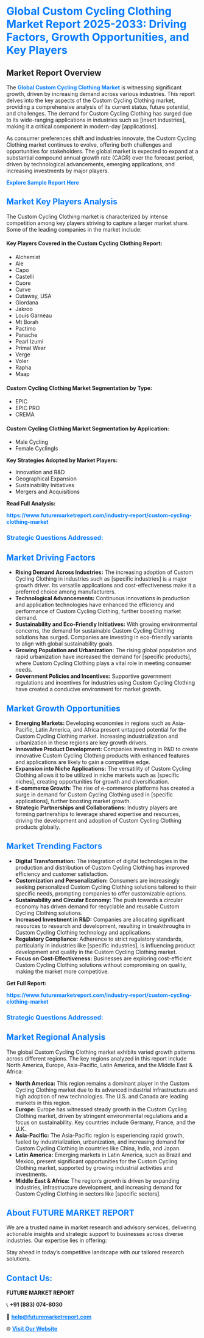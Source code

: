 <h1 style="color: #007BFF;">Global Custom Cycling Clothing Market Report 2025-2033: Driving Factors, Growth Opportunities, and Key Players</h1>

<section id="overview">
<h2>Market Report Overview</h2>
<p>The <a href="https://www.futuremarketreport.com/industry-report/custom-cycling-clothing-market" style="color: #007BFF; text-decoration: none;"><strong>Global Custom Cycling Clothing Market</strong></a> is witnessing significant growth, driven by increasing demand across various industries. This report delves into the key aspects of the Custom Cycling Clothing market, providing a comprehensive analysis of its current status, future potential, and challenges. The demand for Custom Cycling Clothing has surged due to its wide-ranging applications in industries such as [insert industries], making it a critical component in modern-day [applications].</p>
<p>As consumer preferences shift and industries innovate, the Custom Cycling Clothing market continues to evolve, offering both challenges and opportunities for stakeholders. The global market is expected to expand at a substantial compound annual growth rate (CAGR) over the forecast period, driven by technological advancements, emerging applications, and increasing investments by major players.</p>
</section>

<section id="overview">
<p><a href="https://www.futuremarketreport.com/request-sample/reportId=104386" style="color: #007BFF; text-decoration: none;"><strong>Explore Sample Report Here</strong></a></p>
</section>

<section id="key-players">
<h2 style="color: #007BFF;">Market Key Players Analysis</h2>
<p>The Custom Cycling Clothing market is characterized by intense competition among key players striving to capture a larger market share. Some of the leading companies in the market include:</p>
<h4>Key Players Covered in the Custom Cycling Clothing Report:</h4>
<ul><li>Alchemist</li><li>Ale</li><li>Capo</li><li>Castelli</li><li>Cuore</li><li>Curve</li><li>Cutaway, USA</li><li>Giordana</li><li>Jakroo</li><li>Louis Garneau</li><li>Mt Borah</li><li>Pactimo</li><li>Panache</li><li>Pearl Izumi</li><li>Primal Wear</li><li>Verge</li><li>Voler</li><li>Rapha</li><li>Maap</li></ul>
<h4>Custom Cycling Clothing Market Segmentation by Type:</h4>
<ul><li>EPIC</li><li>EPIC PRO</li><li>CREMA</li></ul>

<h4>Custom Cycling Clothing Market Segmentation by Application:</h4>
<ul><li>Male Cycling</li><li>Female Cyclingls</li></ul>
<p><strong>Key Strategies Adopted by Market Players:</strong></p>
<ul>
<li>Innovation and R&D</li>
<li>Geographical Expansion</li>
<li>Sustainability Initiatives</li>
<li>Mergers and Acquisitions</li>
</ul>
</section>

<section>
<p><strong>Read Full Analysis: </strong></p><a href="https://www.futuremarketreport.com/industry-report/custom-cycling-clothing-market" style="color: #007BFF; text-decoration: none;"><strong>https://www.futuremarketreport.com/industry-report/custom-cycling-clothing-market</strong></a>
<h3 style="color: #007BFF;">Strategic Questions Addressed:</h3>
</section>

<section id="driving-factors">
<h2 style="color: #007BFF;">Market Driving Factors</h2>
<ul>
<li><strong>Rising Demand Across Industries:</strong> The increasing adoption of Custom Cycling Clothing in industries such as [specific industries] is a major growth driver. Its versatile applications and cost-effectiveness make it a preferred choice among manufacturers.</li>
<li><strong>Technological Advancements:</strong> Continuous innovations in production and application technologies have enhanced the efficiency and performance of Custom Cycling Clothing, further boosting market demand.</li>
<li><strong>Sustainability and Eco-Friendly Initiatives:</strong> With growing environmental concerns, the demand for sustainable Custom Cycling Clothing solutions has surged. Companies are investing in eco-friendly variants to align with global sustainability goals.</li>
<li><strong>Growing Population and Urbanization:</strong> The rising global population and rapid urbanization have increased the demand for [specific products], where Custom Cycling Clothing plays a vital role in meeting consumer needs.</li>
<li><strong>Government Policies and Incentives:</strong> Supportive government regulations and incentives for industries using Custom Cycling Clothing have created a conducive environment for market growth.</li>
</ul>
</section>

<section id="growth-opportunities">
<h2 style="color: #007BFF;">Market Growth Opportunities</h2>
<ul>
<li><strong>Emerging Markets:</strong> Developing economies in regions such as Asia-Pacific, Latin America, and Africa present untapped potential for the Custom Cycling Clothing market. Increasing industrialization and urbanization in these regions are key growth drivers.</li>
<li><strong>Innovative Product Development:</strong> Companies investing in R&D to create innovative Custom Cycling Clothing products with enhanced features and applications are likely to gain a competitive edge.</li>
<li><strong>Expansion into Niche Applications:</strong> The versatility of Custom Cycling Clothing allows it to be utilized in niche markets such as [specific niches], creating opportunities for growth and diversification.</li>
<li><strong>E-commerce Growth:</strong> The rise of e-commerce platforms has created a surge in demand for Custom Cycling Clothing used in [specific applications], further boosting market growth.</li>
<li><strong>Strategic Partnerships and Collaborations:</strong> Industry players are forming partnerships to leverage shared expertise and resources, driving the development and adoption of Custom Cycling Clothing products globally.</li>
</ul>
</section>

<section id="trending-factors">
<h2 style="color: #007BFF;">Market Trending Factors</h2>
<ul>
<li><strong>Digital Transformation:</strong> The integration of digital technologies in the production and distribution of Custom Cycling Clothing has improved efficiency and customer satisfaction.</li>
<li><strong>Customization and Personalization:</strong> Consumers are increasingly seeking personalized Custom Cycling Clothing solutions tailored to their specific needs, prompting companies to offer customizable options.</li>
<li><strong>Sustainability and Circular Economy:</strong> The push towards a circular economy has driven demand for recyclable and reusable Custom Cycling Clothing solutions.</li>
<li><strong>Increased Investment in R&D:</strong> Companies are allocating significant resources to research and development, resulting in breakthroughs in Custom Cycling Clothing technology and applications.</li>
<li><strong>Regulatory Compliance:</strong> Adherence to strict regulatory standards, particularly in industries like [specific industries], is influencing product development and quality in the Custom Cycling Clothing market.</li>
<li><strong>Focus on Cost-Effectiveness:</strong> Businesses are exploring cost-efficient Custom Cycling Clothing solutions without compromising on quality, making the market more competitive.</li>
</ul>
</section>

<section>
<p><strong>Get Full Report: </strong></p><a href="https://www.futuremarketreport.com/industry-report/custom-cycling-clothing-market" style="color: #007BFF; text-decoration: none;"><strong>https://www.futuremarketreport.com/industry-report/custom-cycling-clothing-market</strong></a>
<h3 style="color: #007BFF;">Strategic Questions Addressed:</h3>
</section>


<section id="regional-analysis">
<h2 style="color: #007BFF;">Market Regional Analysis</h2>
<p>The global Custom Cycling Clothing market exhibits varied growth patterns across different regions. The key regions analyzed in this report include North America, Europe, Asia-Pacific, Latin America, and the Middle East & Africa:</p>
<ul>
<li><strong>North America:</strong> This region remains a dominant player in the Custom Cycling Clothing market due to its advanced industrial infrastructure and high adoption of new technologies. The U.S. and Canada are leading markets in this region.</li>
<li><strong>Europe:</strong> Europe has witnessed steady growth in the Custom Cycling Clothing market, driven by stringent environmental regulations and a focus on sustainability. Key countries include Germany, France, and the U.K.</li>
<li><strong>Asia-Pacific:</strong> The Asia-Pacific region is experiencing rapid growth, fueled by industrialization, urbanization, and increasing demand for Custom Cycling Clothing in countries like China, India, and Japan.</li>
<li><strong>Latin America:</strong> Emerging markets in Latin America, such as Brazil and Mexico, present significant opportunities for the Custom Cycling Clothing market, supported by growing industrial activities and investments.</li>
<li><strong>Middle East & Africa:</strong> The region’s growth is driven by expanding industries, infrastructure development, and increasing demand for Custom Cycling Clothing in sectors like [specific sectors].</li>
</ul>
</section>

<footer>
<h2 style="color: #007BFF;">About FUTURE MARKET REPORT</h2>
<p>We are a trusted name in market research and advisory services, delivering actionable insights and strategic support to businesses across diverse industries. Our expertise lies in offering:</p>

<p>Stay ahead in today’s competitive landscape with our tailored research solutions.</p>

<h2 style="color: #007BFF;">Contact Us:</h2>
<p><strong>FUTURE MARKET REPORT</strong></p>
<p>📞 <strong>+91 (883) 074-8030</strong></p>
<p>📧 <strong><a href="mailto:help@futuremarketreport.com" style="color: #007BFF;">help@futuremarketreport.com</a></strong></p>
<p>🌐 <strong><a href="https://www.futuremarketreport.com/" style="color: #007BFF;">Visit Our Website</a></strong></p>
</footer>